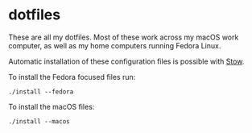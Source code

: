 # dotfiles

These are all my dotfiles. Most of these work across my macOS work computer, as well as my home computers running Fedora Linux.

Automatic installation of these configuration files is possible with [Stow](https://www.gnu.org/software/stow/).

To install the Fedora focused files run:

```console
./install --fedora
```

To install the macOS files: 

```console
./install --macos
```

